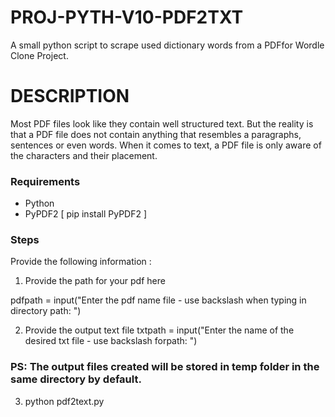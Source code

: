 # PROJ-PYTH-V10-PDF2TXT
A small python script to scrape used dictionary  words from a PDFfor Wordle Clone Project. 


# DESCRIPTION
Most PDF files look like they contain well structured text. But the reality is that a PDF file does not contain anything that resembles a paragraphs, sentences or even words. When it comes to text, a PDF file is only aware of the characters and their placement.



### Requirements
- Python
- PyPDF2 [ pip install PyPDF2 ]


### Steps
Provide the following information :

1. Provide the path for your pdf here

pdfpath = input("Enter the pdf name file - use backslash when typing in directory path: ")   

2. Provide the output text file
txtpath = input("Enter the name of the desired txt file - use backslash forpath: ")   

### PS: The output files created will be stored in temp folder in the same directory by default.

3. python pdf2text.py
